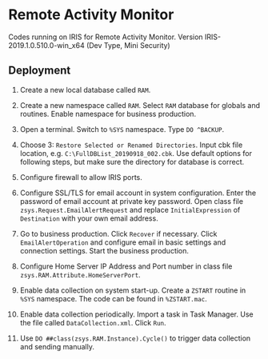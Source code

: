# Remote Activity Monitor

Codes running on IRIS for Remote Activity Monitor. Version IRIS-2019.1.0.510.0-win_x64 (Dev Type, Mini Security)

## Deployment

1. Create a new local database called `RAM`.

2. Create a new namespace called `RAM`. Select `RAM` database for globals and routines. Enable namespace for business production.

3. Open a terminal. Switch to `%SYS` namespace. Type `DO ^BACKUP`.

4. Choose 3: `Restore Selected or Renamed Directories`. Input cbk file location, e.g. `C:\FullDBList_20190918_002.cbk`. Use default options for following steps, but make sure the directory for database is correct.

5. Configure firewall to allow IRIS ports.

6. Configure SSL/TLS for email account in system configuration. Enter the password of email account at private key password. Open class file `zsys.Request.EmailAlertRequest` and replace `InitialExpression` of `Destination` with your own email address.

7. Go to business production. Click `Recover` if necessary. Click `EmailAlertOperation` and configure email in basic settings and connection settings. Start the business production.

8. Configure Home Server IP Address and Port number in class file `zsys.RAM.Attribute.HomeServerPort`.

9. Enable data collection on system start-up. Create a `ZSTART` routine in `%SYS` namespace. The code can be found in `%ZSTART.mac`.

10. Enable data collection periodically. Import a task in Task Manager. Use the file called `DataCollection.xml`. Click `Run`.

11. Use `DO ##class(zsys.RAM.Instance).Cycle()` to trigger data collection and sending manually.